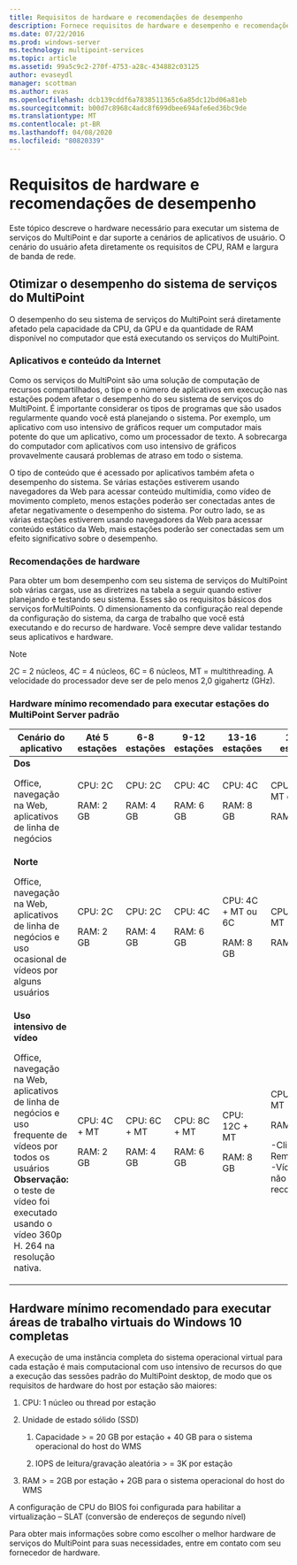```yaml
---
title: Requisitos de hardware e recomendações de desempenho
description: Fornece requisitos de hardware e desempenho e recomendações para os serviços do MultiPoint
ms.date: 07/22/2016
ms.prod: windows-server
ms.technology: multipoint-services
ms.topic: article
ms.assetid: 99a5c9c2-270f-4753-a28c-434882c03125
author: evaseydl
manager: scottman
ms.author: evas
ms.openlocfilehash: dcb139cddf6a7838511365c6a85dc12bd06a81eb
ms.sourcegitcommit: b00d7c8968c4adc8f699dbee694afe6ed36bc9de
ms.translationtype: MT
ms.contentlocale: pt-BR
ms.lasthandoff: 04/08/2020
ms.locfileid: "80820339"
---
```

# <a name="hardware-requirements-and-performance-recommendations"></a>Requisitos de hardware e recomendações de desempenho
Este tópico descreve o hardware necessário para executar um sistema de serviços do MultiPoint e dar suporte a cenários de aplicativos de usuário. O cenário do usuário afeta diretamente os requisitos de CPU, RAM e largura de banda de rede.  

## <a name="optimize-multipoint-services-system-performance"></a>Otimizar o desempenho do sistema de serviços do MultiPoint  
O desempenho do seu sistema de serviços do MultiPoint será diretamente afetado pela capacidade da CPU, da GPU e da quantidade de RAM disponível no computador que está executando os serviços do MultiPoint.  
  
### <a name="applications-and-internet-content"></a>Aplicativos e conteúdo da Internet  
Como os serviços do MultiPoint são uma solução de computação de recursos compartilhados, o tipo e o número de aplicativos em execução nas estações podem afetar o desempenho do seu sistema de serviços do MultiPoint. É importante considerar os tipos de programas que são usados regularmente quando você está planejando o sistema. Por exemplo, um aplicativo com uso intensivo de gráficos requer um computador mais potente do que um aplicativo, como um processador de texto. A sobrecarga do computador com aplicativos com uso intensivo de gráficos provavelmente causará problemas de atraso em todo o sistema.  
  
O tipo de conteúdo que é acessado por aplicativos também afeta o desempenho do sistema. Se várias estações estiverem usando navegadores da Web para acessar conteúdo multimídia, como vídeo de movimento completo, menos estações poderão ser conectadas antes de afetar negativamente o desempenho do sistema. Por outro lado, se as várias estações estiverem usando navegadores da Web para acessar conteúdo estático da Web, mais estações poderão ser conectadas sem um efeito significativo sobre o desempenho.  
  
### <a name="hardware-recommendations"></a>Recomendações de hardware  
Para obter um bom desempenho com seu sistema de serviços do MultiPoint sob várias cargas, use as diretrizes na tabela a seguir quando estiver planejando e testando seu sistema. Esses são os requisitos básicos dos serviços forMultiPoints. O dimensionamento da configuração real depende da configuração do sistema, da carga de trabalho que você está executando e do recurso de hardware. Você sempre deve validar testando seus aplicativos e hardware.  
  
> [!NOTE]  
> 2C = 2 núcleos, 4C = 4 núcleos, 6C = 6 núcleos, MT = multithreading. A velocidade do processador deve ser de pelo menos 2,0 gigahertz (GHz).  
  
### <a name="minimum-recommended-hardware-for-running-default-multipoint-server-stations"></a>Hardware mínimo recomendado para executar estações do MultiPoint Server padrão  
  
|Cenário do aplicativo|Até 5 estações|6-8 estações|9-12 estações|13-16 estações|17-20 estações|21-24 estações|  
|------------------------|----------------------|-------------------|------------------|-------------------|-------------------|-----------------|  
|**Dos**<p>Office, navegação na Web, aplicativos de linha de negócios|CPU: 2C<p>RAM: 2 GB|CPU: 2C<p>RAM: 4 GB|CPU: 4C<p>RAM: 6 GB|CPU: 4C<p>RAM: 8 GB|CPU: 4C + MT ou 6C<p>RAM: 10 GB| CPU: 6C + MT<p>RAM: 12 GB|
|**Norte**<p>Office, navegação na Web, aplicativos de linha de negócios e uso ocasional de vídeos por alguns usuários|CPU: 2C<p>RAM: 2 GB|CPU: 2C<p>RAM: 4 GB|CPU: 4C<p>RAM: 6 GB|CPU: 4C + MT ou 6C<p>RAM: 8 GB|CPU: 6C + MT<p>RAM: 10 GB| CPU: 6C + MT<p>RAM: 12 GB| 
|**Uso intensivo de vídeo**<p>Office, navegação na Web, aplicativos de linha de negócios e uso frequente de vídeos por todos os usuários **Observação:** o teste de vídeo foi executado usando o vídeo 360p H. 264 na resolução nativa.|CPU: 4C + MT<p>RAM: 2 GB|CPU: 6C + MT<p>RAM: 4 GB|CPU: 8C + MT<p>RAM: 6 GB|CPU: 12C + MT<p>RAM: 8 GB|CPU: 16C + MT<p>RAM: 10 GB<p>-Cliente fino: RemoteFX<br />-Vídeo USB não recomendado| CPU: 20C + MT<p>RAM: 12 GB<p>-Cliente fino: RemoteFX<br />-Vídeo USB não recomendado|   
  
## <a name="minimum-recommended-hardware-for-running-full-windows-10-virtual-desktops"></a>Hardware mínimo recomendado para executar áreas de trabalho virtuais do Windows 10 completas  
A execução de uma instância completa do sistema operacional virtual para cada estação é mais computacional com uso intensivo de recursos do que a execução das sessões padrão do MultiPoint desktop, de modo que os requisitos de hardware do host por estação são maiores:  
  
1.  CPU: 1 núcleo ou thread por estação  
  
2.  Unidade de estado sólido (SSD)  
  
    1.  Capacidade > = 20 GB por estação + 40 GB para o sistema operacional do host do WMS  
  
    2.  IOPS de leitura/gravação aleatória > = 3K por estação  
  
3.  RAM > = 2GB por estação + 2GB para o sistema operacional do host do WMS  
  
A configuração de CPU do BIOS foi configurada para habilitar a virtualização – SLAT (conversão de endereços de segundo nível)  
  
Para obter mais informações sobre como escolher o melhor hardware de serviços do MultiPoint para suas necessidades, entre em contato com seu fornecedor de hardware.  
